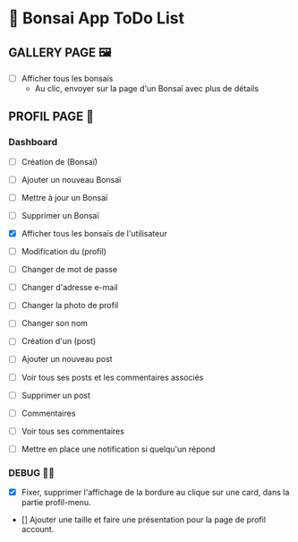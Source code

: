# 🌿 Bonsai App ToDo List

## GALLERY PAGE 🖼️

- [ ] Afficher tous les bonsaïs
  - Au clic, envoyer sur la page d'un Bonsaï avec plus de détails

## PROFIL PAGE 👤

### Dashboard

- [ ] Création de (Bonsaï)
- [ ] Ajouter un nouveau Bonsaï
- [ ] Mettre à jour un Bonsaï
- [ ] Supprimer un Bonsaï
- [X] Afficher tous les bonsaïs de l'utilisateur

- [ ] Modification du (profil)
- [ ] Changer de mot de passe
- [ ] Changer d'adresse e-mail
- [ ] Changer la photo de profil
- [ ] Changer son nom

- [ ] Création d'un (post)
- [ ] Ajouter un nouveau post
- [ ] Voir tous ses posts et les commentaires associés
- [ ] Supprimer un post

- [ ] Commentaires
- [ ] Voir tous ses commentaires
- [ ] Mettre en place une notification si quelqu'un répond

### DEBUG ✍🏻

- [X] Fixer, supprimer l'affichage de la bordure au clique sur une card, dans la partie profil-menu.
- [] Ajouter une taille et faire une présentation pour la page de profil account.